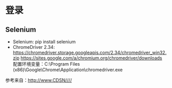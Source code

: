 # 登录

## Selenium

* Selenium: pip install selenium
* ChromeDriver 2.34: https://chromedriver.storage.googleapis.com/2.34/chromedriver_win32.zip
  https://sites.google.com/a/chromium.org/chromedriver/downloads
  配置环境变量：C:\Program Files (x86)\Google\Chrome\Application\chromedriver.exe

参考来自：http://www.CDSN////
